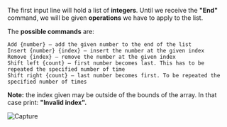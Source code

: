 The first input line will hold a list of **integers**. Until we receive the **"End"** command, we will be given **operations** we have to apply to the list.

The **possible commands** are:

  	Add {number} – add the given number to the end of the list
  	Insert {number} {index} – insert the number at the given index
  	Remove {index} – remove the number at the given index
  	Shift left {count} – first number becomes last. This has to be repeated the specified number of time
  	Shift right {count} – last number becomes first. To be repeated the specified number of times

**Note:** the index given may be outside of the bounds of the array. In that case print: **"Invalid index".**

![Capture](https://user-images.githubusercontent.com/45227327/196273767-a645849f-4e7e-4d15-9d3d-a633af9ebd55.PNG)


